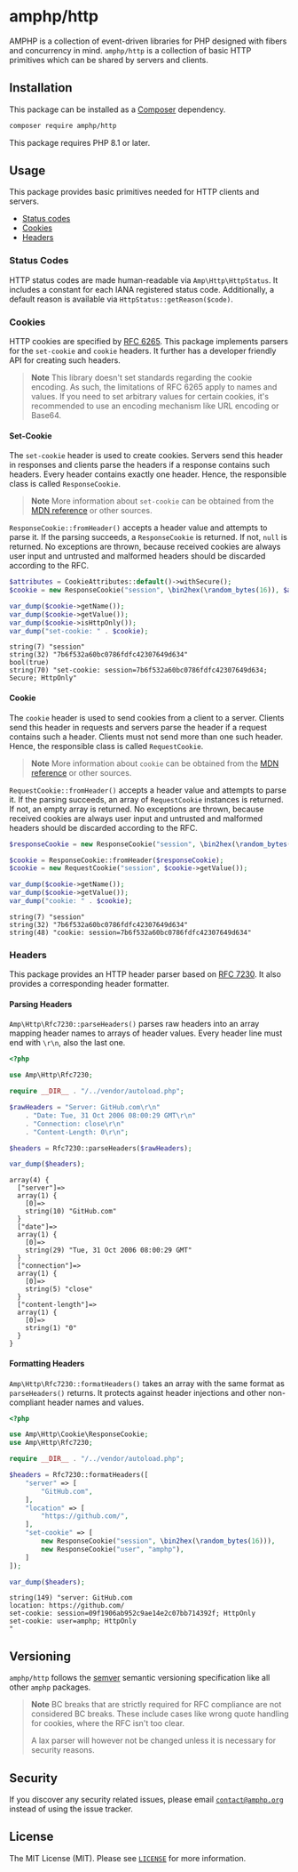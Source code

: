 # amphp/http

AMPHP is a collection of event-driven libraries for PHP designed with fibers and concurrency in mind.
`amphp/http` is a collection of basic HTTP primitives which can be shared by servers and clients.

## Installation

This package can be installed as a [Composer](https://getcomposer.org/) dependency.

```bash
composer require amphp/http
```

This package requires PHP 8.1 or later.

## Usage

This package provides basic primitives needed for HTTP clients and servers.

- [Status codes](#status-codes)
- [Cookies](#cookies)
- [Headers](#headers)

### Status Codes

HTTP status codes are made human-readable via `Amp\Http\HttpStatus`.
It includes a constant for each IANA registered status code.
Additionally, a default reason is available via `HttpStatus::getReason($code)`.

### Cookies

HTTP cookies are specified by [RFC 6265](https://tools.ietf.org/html/rfc6265).
This package implements parsers for the `set-cookie` and `cookie` headers.
It further has a developer friendly API for creating such headers.

> **Note**
> This library doesn't set standards regarding the cookie encoding.
> As such, the limitations of RFC 6265 apply to names and values.
> If you need to set arbitrary values for certain cookies, it's recommended to use an encoding mechanism like URL encoding or Base64.

#### Set-Cookie

The `set-cookie` header is used to create cookies.
Servers send this header in responses and clients parse the headers if a response contains such headers.
Every header contains exactly one header.
Hence, the responsible class is called `ResponseCookie`.

> **Note**
> More information about `set-cookie` can be obtained from the [MDN reference](https://developer.mozilla.org/en-US/docs/Web/HTTP/Headers/Set-Cookie) or other sources.

`ResponseCookie::fromHeader()` accepts a header value and attempts to parse it.
If the parsing succeeds, a `ResponseCookie` is returned.
If not, `null` is returned.
No exceptions are thrown, because received cookies are always user input and untrusted and malformed headers should be discarded according to the RFC.

```php
$attributes = CookieAttributes::default()->withSecure();
$cookie = new ResponseCookie("session", \bin2hex(\random_bytes(16)), $attributes);

var_dump($cookie->getName());
var_dump($cookie->getValue());
var_dump($cookie->isHttpOnly());
var_dump("set-cookie: " . $cookie);
```

```plain
string(7) "session"
string(32) "7b6f532a60bc0786fdfc42307649d634"
bool(true)
string(70) "set-cookie: session=7b6f532a60bc0786fdfc42307649d634; Secure; HttpOnly"
```

#### Cookie

The `cookie` header is used to send cookies from a client to a server.
Clients send this header in requests and servers parse the header if a request contains such a header.
Clients must not send more than one such header.
Hence, the responsible class is called `RequestCookie`.

> **Note**
> More information about `cookie` can be obtained from the [MDN reference](https://developer.mozilla.org/en-US/docs/Web/HTTP/Headers/Cookie) or other sources.

`RequestCookie::fromHeader()` accepts a header value and attempts to parse it.
If the parsing succeeds, an array of `RequestCookie` instances is returned.
If not, an empty array is returned.
No exceptions are thrown, because received cookies are always user input and untrusted and malformed headers should be discarded according to the RFC.

```php
$responseCookie = new ResponseCookie("session", \bin2hex(\random_bytes(16)), $attributes);

$cookie = ResponseCookie::fromHeader($responseCookie);
$cookie = new RequestCookie("session", $cookie->getValue());

var_dump($cookie->getName());
var_dump($cookie->getValue());
var_dump("cookie: " . $cookie);
```

```plain
string(7) "session"
string(32) "7b6f532a60bc0786fdfc42307649d634"
string(48) "cookie: session=7b6f532a60bc0786fdfc42307649d634"
```

### Headers

This package provides an HTTP header parser based on [RFC 7230](https://tools.ietf.org/html/rfc7230).
It also provides a corresponding header formatter.

#### Parsing Headers

`Amp\Http\Rfc7230::parseHeaders()` parses raw headers into an array mapping header names to arrays of header values.
Every header line must end with `\r\n`, also the last one.

```php
<?php

use Amp\Http\Rfc7230;

require __DIR__ . "/../vendor/autoload.php";

$rawHeaders = "Server: GitHub.com\r\n"
    . "Date: Tue, 31 Oct 2006 08:00:29 GMT\r\n"
    . "Connection: close\r\n"
    . "Content-Length: 0\r\n";

$headers = Rfc7230::parseHeaders($rawHeaders);

var_dump($headers);
```

```plain
array(4) {
  ["server"]=>
  array(1) {
    [0]=>
    string(10) "GitHub.com"
  }
  ["date"]=>
  array(1) {
    [0]=>
    string(29) "Tue, 31 Oct 2006 08:00:29 GMT"
  }
  ["connection"]=>
  array(1) {
    [0]=>
    string(5) "close"
  }
  ["content-length"]=>
  array(1) {
    [0]=>
    string(1) "0"
  }
}
```

#### Formatting Headers

`Amp\Http\Rfc7230::formatHeaders()` takes an array with the same format as `parseHeaders()` returns.
It protects against header injections and other non-compliant header names and values.

```php
<?php

use Amp\Http\Cookie\ResponseCookie;
use Amp\Http\Rfc7230;

require __DIR__ . "/../vendor/autoload.php";

$headers = Rfc7230::formatHeaders([
    "server" => [
        "GitHub.com",
    ],
    "location" => [
        "https://github.com/",
    ],
    "set-cookie" => [
        new ResponseCookie("session", \bin2hex(\random_bytes(16))),
        new ResponseCookie("user", "amphp"),
    ]
]);

var_dump($headers);
```

```plain
string(149) "server: GitHub.com
location: https://github.com/
set-cookie: session=09f1906ab952c9ae14e2c07bb714392f; HttpOnly
set-cookie: user=amphp; HttpOnly
"
```

## Versioning

`amphp/http` follows the [semver](http://semver.org/) semantic versioning specification like all other `amphp` packages.

> **Note**
> BC breaks that are strictly required for RFC compliance are not considered BC breaks.
> These include cases like wrong quote handling for cookies, where the RFC isn't too clear.
>
> A lax parser will however not be changed unless it is necessary for security reasons.

## Security

If you discover any security related issues, please email [`contact@amphp.org`](mailto:contact@amphp.org) instead of using the issue tracker.

## License

The MIT License (MIT). Please see [`LICENSE`](./LICENSE) for more information.
